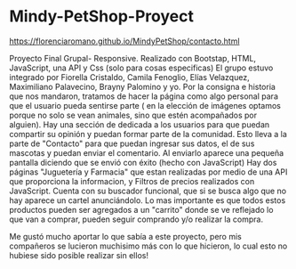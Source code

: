 # Mindy-PetShop-Proyect 
https://florenciaromano.github.io/MindyPetShop/contacto.html


Proyecto Final Grupal- Responsive. Realizado con Bootstap, HTML, JavaScript, una API y Css (solo para cosas especificas)
El grupo estuvo integrado por Fiorella Cristaldo, Camila Fenoglio, Elías Velazquez, Maximiliano Palavecino, Brayny Palomino y yo.
Por la consigna e historia que nos mandaron, tratamos de hacer la página como algo personal para que el usuario pueda sentirse parte ( en la elección de imágenes optamos porque no solo se vean animales, sino que estén acompañados por alguien).
Hay una sección de dedicada a los usuarios para que puedan compartir su opinión y puedan formar parte de la comunidad.
Esto lleva a la parte de "Contacto" para que puedan ingresar sus datos, el de sus mascotas y puedan enviar el comentario. Al enviarlo aparece una pequeña pantalla diciendo que se envió con éxito (hecho con JavaScript)
Hay dos páginas "Juguetería y Farmacia" que estan realizadas por medio de una API que proporciona la informacion, y Filtros de precios realizados con JavaScript.
Cuenta con su buscador funcional, que si se busca algo que no hay aparece un cartel anunciándolo.
Lo mas importante es que todos estos productos pueden ser agregados a un "carrito" donde se ve reflejado lo que van a comprar, pueden seguir comprando y/o realizar la compra.

Me gustó mucho aportar lo que sabía a este proyecto, pero mis compañeros se lucieron muchisimo más con lo que hicieron, lo cual esto no hubiese sido posible realizar sin ellos!
